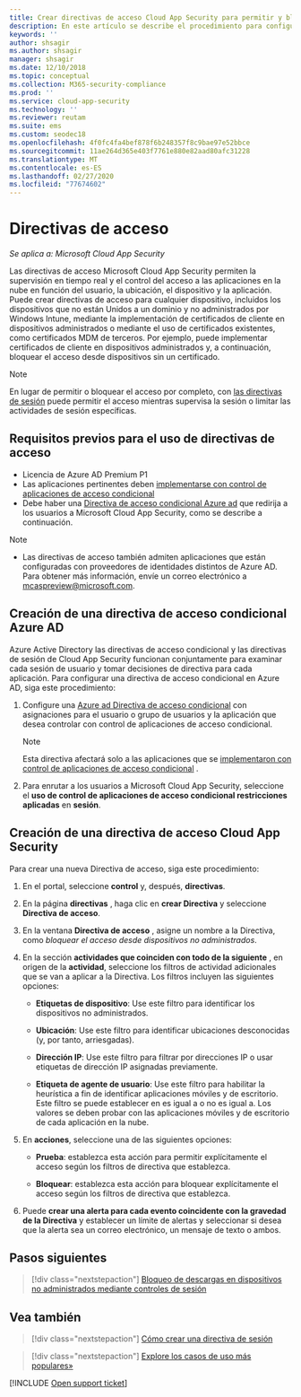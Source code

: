 ```yaml
---
title: Crear directivas de acceso Cloud App Security para permitir y bloquear el acceso
description: En este artículo se describe el procedimiento para configurar una directiva de acceso Control de aplicaciones de acceso condicional de Cloud App Security para permitir y bloquear el acceso a las aplicaciones conectadas a través de Azure AD mediante capacidades de proxy inverso.
keywords: ''
author: shsagir
ms.author: shsagir
manager: shsagir
ms.date: 12/10/2018
ms.topic: conceptual
ms.collection: M365-security-compliance
ms.prod: ''
ms.service: cloud-app-security
ms.technology: ''
ms.reviewer: reutam
ms.suite: ems
ms.custom: seodec18
ms.openlocfilehash: 4f0fc4fa4bef878f6b248357f8c9bae97e52bbce
ms.sourcegitcommit: 11ae264d365e403f7761e880e82aad80afc31228
ms.translationtype: MT
ms.contentlocale: es-ES
ms.lasthandoff: 02/27/2020
ms.locfileid: "77674602"
---
```

# <a name="access-policies"></a>Directivas de acceso

*Se aplica a: Microsoft Cloud App Security*

Las directivas de acceso Microsoft Cloud App Security permiten la supervisión en tiempo real y el control del acceso a las aplicaciones en la nube en función del usuario, la ubicación, el dispositivo y la aplicación. Puede crear directivas de acceso para cualquier dispositivo, incluidos los dispositivos que no están Unidos a un dominio y no administrados por Windows Intune, mediante la implementación de certificados de cliente en dispositivos administrados o mediante el uso de certificados existentes, como certificados MDM de terceros. Por ejemplo, puede implementar certificados de cliente en dispositivos administrados y, a continuación, bloquear el acceso desde dispositivos sin un certificado.

> [!NOTE]
> En lugar de permitir o bloquear el acceso por completo, con [las directivas de sesión](session-policy-aad.md) puede permitir el acceso mientras supervisa la sesión o limitar las actividades de sesión específicas.

## <a name="prerequisites-to-using-access-policies"></a>Requisitos previos para el uso de directivas de acceso

- Licencia de Azure AD Premium P1
- Las aplicaciones pertinentes deben [implementarse con control de aplicaciones de acceso condicional](proxy-deployment-aad.md)
- Debe haber una [Directiva de acceso condicional Azure ad](https://docs.microsoft.com/azure/active-directory/active-directory-conditional-access-azure-portal) que redirija a los usuarios a Microsoft Cloud App Security, como se describe a continuación.

> [!NOTE]
> - Las directivas de acceso también admiten aplicaciones que están configuradas con proveedores de identidades distintos de Azure AD. Para obtener más información, envíe un correo electrónico a mcaspreview@microsoft.com.

## <a name="create-an-azure-ad-conditional-access-policy"></a>Creación de una directiva de acceso condicional Azure AD

Azure Active Directory las directivas de acceso condicional y las directivas de sesión de Cloud App Security funcionan conjuntamente para examinar cada sesión de usuario y tomar decisiones de directiva para cada aplicación. Para configurar una directiva de acceso condicional en Azure AD, siga este procedimiento:

1. Configure una [Azure ad Directiva de acceso condicional](https://docs.microsoft.com/azure/active-directory/active-directory-conditional-access-azure-portal) con asignaciones para el usuario o grupo de usuarios y la aplicación que desea controlar con control de aplicaciones de acceso condicional.

    > [!NOTE]
    > Esta directiva afectará solo a las aplicaciones que se [implementaron con control de aplicaciones de acceso condicional](proxy-deployment-aad.md) .

2. Para enrutar a los usuarios a Microsoft Cloud App Security, seleccione el **uso de control de aplicaciones de acceso condicional restricciones aplicadas** en **sesión**.

## <a name="create-a-cloud-app-security-access-policy"></a>Creación de una directiva de acceso Cloud App Security

Para crear una nueva Directiva de acceso, siga este procedimiento:

1. En el portal, seleccione **control** y, después, **directivas**.
2. En la página **directivas** , haga clic en **crear Directiva** y seleccione **Directiva de acceso**.

3. En la ventana **Directiva de acceso** , asigne un nombre a la Directiva, como *bloquear el acceso desde dispositivos no administrados*.

4. En la sección **actividades que coinciden con todo de la siguiente** , en origen de la **actividad**, seleccione los filtros de actividad adicionales que se van a aplicar a la Directiva. Los filtros incluyen las siguientes opciones:

    - **Etiquetas de dispositivo**: Use este filtro para identificar los dispositivos no administrados.

    - **Ubicación**: Use este filtro para identificar ubicaciones desconocidas (y, por tanto, arriesgadas).

    - **Dirección IP**: Use este filtro para filtrar por direcciones IP o usar etiquetas de dirección IP asignadas previamente.

    - **Etiqueta de agente de usuario**: Use este filtro para habilitar la heurística a fin de identificar aplicaciones móviles y de escritorio. Este filtro se puede establecer en es igual a o no es igual a. Los valores se deben probar con las aplicaciones móviles y de escritorio de cada aplicación en la nube.

5. En **acciones**, seleccione una de las siguientes opciones:

    - **Prueba**: establezca esta acción para permitir explícitamente el acceso según los filtros de directiva que establezca.

    - **Bloquear**: establezca esta acción para bloquear explícitamente el acceso según los filtros de directiva que establezca.

6. Puede **crear una alerta para cada evento coincidente con la gravedad de la Directiva** y establecer un límite de alertas y seleccionar si desea que la alerta sea un correo electrónico, un mensaje de texto o ambos.

## <a name="next-steps"></a>Pasos siguientes

> [!div class="nextstepaction"]
> [Bloqueo de descargas en dispositivos no administrados mediante controles de sesión](use-case-proxy-block-session-aad.md)

## <a name="see-also"></a>Vea también

> [!div class="nextstepaction"]
> [Cómo crear una directiva de sesión](session-policy-aad.md)

> [!div class="nextstepaction"]
> [Explore los casos de uso más populares»](use-case-proxy-block-session-aad.md)

[!INCLUDE [Open support ticket](includes/support.md)]
